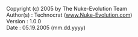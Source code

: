    Copyright (c) 2005 by The Nuke-Evolution Team<br />
   Author(s)     : Technocrat (www.Nuke-Evolution.com)<br />
   Version       : 1.0.0<br />
   Date          : 05.19.2005 (mm.dd.yyyy)<br />
